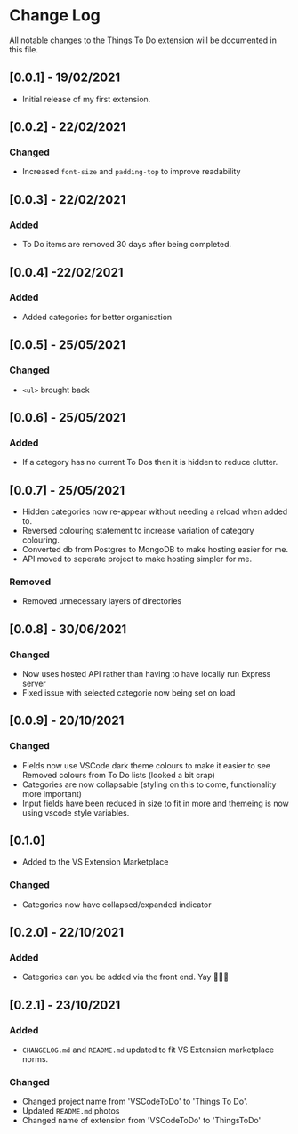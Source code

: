 # Change Log

All notable changes to the Things To Do extension will be documented in this file.

## [0.0.1] - 19/02/2021

- Initial release of my first extension.

## [0.0.2] - 22/02/2021
### Changed
- Increased `font-size` and `padding-top` to improve readability

## [0.0.3] - 22/02/2021
### Added
- To Do items are removed 30 days after being completed.

## [0.0.4] -22/02/2021
### Added
- Added categories for better organisation

## [0.0.5] - 25/05/2021
### Changed
- `<ul>` brought back

## [0.0.6] - 25/05/2021
### Added
- If a category has no current To Dos then it is hidden to reduce clutter.

## [0.0.7] - 25/05/2021

- Hidden categories now re-appear without needing a reload when added to. 
- Reversed colouring statement to increase variation of category colouring.
- Converted db from Postgres to MongoDB to make hosting easier for me.
- API moved to seperate project to make hosting simpler for me.
### Removed 
- Removed unnecessary layers of directories

## [0.0.8] - 30/06/2021
### Changed
- Now uses hosted API rather than having to have locally run Express server
- Fixed issue with selected categorie now being set on load

## [0.0.9] - 20/10/2021
### Changed
- Fields now use VSCode dark theme colours to make it easier to see
Removed colours from To Do lists (looked a bit crap)
- Categories are now collapsable (styling on this to come, functionality more important)
- Input fields have been reduced in size to fit in more and themeing is now using vscode style variables.

## [0.1.0]
- Added to the VS Extension Marketplace
### Changed
- Categories now have collapsed/expanded indicator

## [0.2.0] - 22/10/2021
### Added
- Categories can you be added via the front end. Yay 🥳🎉🥂

## [0.2.1] - 23/10/2021
### Added
- `CHANGELOG.md` and `README.md` updated to fit VS Extension marketplace norms.
### Changed
- Changed project name from 'VSCodeToDo' to 'Things To Do'.
- Updated `README.md` photos
- Changed name of extension from 'VSCodeToDo' to 'ThingsToDo'